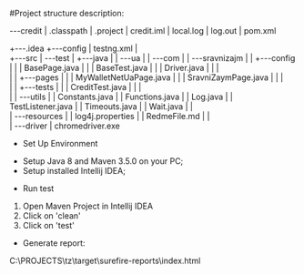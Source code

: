 #Project structure description:


---credit
|   .classpath
|   .project
|   credit.iml
|   local.log
|   log.out
|   pom.xml

+---.idea
+---config
|       testng.xml
|       
+---src
|   \---test
|       +---java
|       |   \---ua
|       |       \---com
|       |           \---sravnizajm
|       |               +---config
|       |               |       BasePage.java
|       |               |       BaseTest.java
|       |               |       Driver.java
|       |               |       
|       |               +---pages
|       |               |       MyWalletNetUaPage.java
|       |               |       SravniZaymPage.java
|       |               |       
|       |               +---tests
|       |               |       CreditTest.java
|       |               |       
|       |               \---utils
|       |                       Constants.java
|       |                       Functions.java
|       |                       Log.java
|       |                       TestListener.java
|       |                       Timeouts.java
|       |                       Wait.java
|       |                       
|       \---resources
|           |   log4j.properties
|           |   RedmeFile.md
|           |   
|           \---driver
|                   chromedriver.exe

* Set Up Environment

- Setup Java 8 and Maven 3.5.0 on your PC;
- Setup installed Intellij IDEA;

* Run test

1.	Open Maven Project in Intellij IDEA
2.	Click on 'clean' 
3.	Click on 'test' 

* Generate report:

C:\PROJECTS\tz\target\surefire-reports\index.html
   
   
	
 